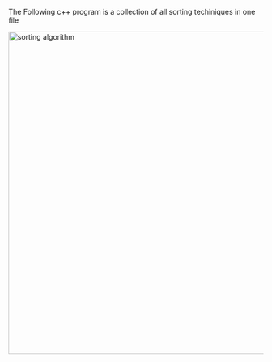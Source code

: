 The Following c++ program is a collection of all sorting techiniques in one file


<img width="637" alt="sorting algorithm" src="https://user-images.githubusercontent.com/32290695/42120868-a6265cbc-7bd7-11e8-9889-a27a86d253a8.PNG">
